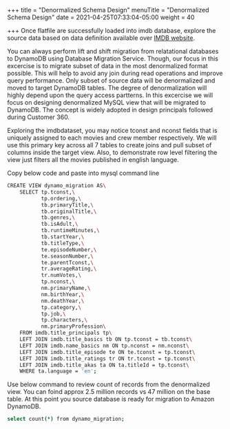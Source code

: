 +++
title = "Denormalized Schema Design"
menuTitle = "Denormalized Schema Design"
date = 2021-04-25T07:33:04-05:00
weight = 40

+++
Once flatfile are successfully loaded into imdb database, explore the source data based on data definition available over [IMDB website](https://www.imdb.com/interfaces/).

You can always perform lift and shift migration from relatational databases to DynamoDB using Database Migration Service.
Though, our focus in this excercise is to migrate subset of data in the most denormalized format possible. This will help to avoid any join during read operations and improve query performance.
Only subset of source data will be denormalized and moved to target DynamoDB tables. The degree of denormalization will highly depend upon the query access partterns.
In this excercise we will focus on designing denormalized MySQL view that will be migrated to DynamoDB. The concept is widely adopted in design principals followed during Customer 360.

Exploring the imdbdataset, you may notice tconst and nconst fields that is uniquely assigned to each movies and crew member respectively. We will use this primary key across all 7 tables to create joins
and pull subset of columns inside the target view. Also, to demonstrate row level filtering the view just filters all the movies published in english language.

Copy below code and paste into mysql command line
```bash
CREATE VIEW dynamo_migration AS\
	SELECT tp.tconst,\
		   tp.ordering,\
		   tb.primaryTitle,\
		   tb.originalTitle,\
		   tb.genres,\
		   tb.isAdult,\
		   tb.runtimeMinutes,\
		   tb.startYear,\
		   tb.titleType,\
		   te.episodeNumber,\
		   te.seasonNumber,\
		   te.parentTconst,\
		   tr.averageRating,\
		   tr.numVotes,\
		   tp.nconst,\
		   nm.primaryName,\
		   nm.birthYear,\
		   nm.deathYear,\
		   tp.category,\
		   tp.job,\
		   tp.characters,\
		   nm.primaryProfession\
	FROM imdb.title_principals tp\
	LEFT JOIN imdb.title_basics tb ON tp.tconst = tb.tconst\
	LEFT JOIN imdb.name_basics nm ON tp.nconst = nm.nconst\
	LEFT JOIN imdb.title_episode te ON te.tconst = tp.tconst\
	LEFT JOIN imdb.title_ratings tr ON tr.tconst = tp.tconst\
	LEFT JOIN imdb.title_akas ta ON ta.titleId = tp.tconst\
	WHERE ta.language = 'en';
  ```
  Use below command to review count of records from the denormalized view. You can foind approx 2.5 million records vs 47 million on the base table. At this point you source database is ready for migration to Amazon DynamoDB.
  ```bash
  select count(*) from dynamo_migration;
  ```
